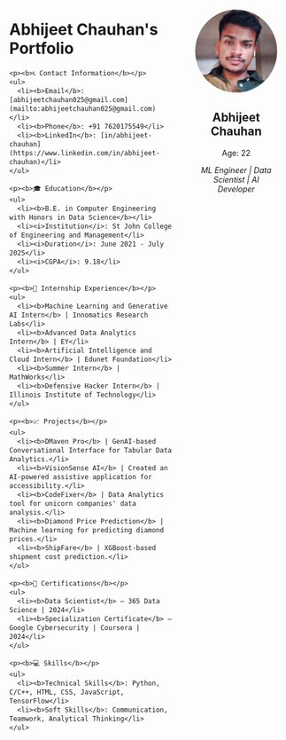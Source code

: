 <div style="display: flex; flex-direction: row;">

  <!-- Left Column (Scrollable) -->
  <div style="flex: 2; padding-right: 20px; overflow-y: auto; height: 80vh;">
    <h1>Abhijeet Chauhan's Portfolio</h1>

    <p><b>📞 Contact Information</b></p>
    <ul>
      <li><b>Email</b>: [abhijeetchauhan025@gmail.com](mailto:abhijeetchauhan025@gmail.com)</li>
      <li><b>Phone</b>: +91 7620175549</li>
      <li><b>LinkedIn</b>: [in/abhijeet-chauhan](https://www.linkedin.com/in/abhijeet-chauhan)</li>
    </ul>

    <p><b>🎓 Education</b></p>
    <ul>
      <li><b>B.E. in Computer Engineering with Honors in Data Science</b></li>
      <li><i>Institution</i>: St John College of Engineering and Management</li>
      <li><i>Duration</i>: June 2021 - July 2025</li>
      <li><i>CGPA</i>: 9.18</li>
    </ul>

    <p><b>💼 Internship Experience</b></p>
    <ul>
      <li><b>Machine Learning and Generative AI Intern</b> | Innomatics Research Labs</li>
      <li><b>Advanced Data Analytics Intern</b> | EY</li>
      <li><b>Artificial Intelligence and Cloud Intern</b> | Edunet Foundation</li>
      <li><b>Summer Intern</b> | MathWorks</li>
      <li><b>Defensive Hacker Intern</b> | Illinois Institute of Technology</li>
    </ul>

    <p><b>📈 Projects</b></p>
    <ul>
      <li><b>DMaven Pro</b> | GenAI-based Conversational Interface for Tabular Data Analytics.</li>
      <li><b>VisionSense AI</b> | Created an AI-powered assistive application for accessibility.</li>
      <li><b>CodeFixer</b> | Data Analytics tool for unicorn companies' data analysis.</li>
      <li><b>Diamond Price Prediction</b> | Machine learning for predicting diamond prices.</li>
      <li><b>ShipFare</b> | XGBoost-based shipment cost prediction.</li>
    </ul>

    <p><b>🏅 Certifications</b></p>
    <ul>
      <li><b>Data Scientist</b> – 365 Data Science | 2024</li>
      <li><b>Specialization Certificate</b> – Google Cybersecurity | Coursera | 2024</li>
    </ul>

    <p><b>💻 Skills</b></p>
    <ul>
      <li><b>Technical Skills</b>: Python, C/C++, HTML, CSS, JavaScript, TensorFlow</li>
      <li><b>Soft Skills</b>: Communication, Teamwork, Analytical Thinking</li>
    </ul>
  </div>

  <!-- Right Column (Image and Bio) -->
  <div style="flex: 1; text-align: center; padding: 20px;">
    <img src="./image.png" alt="Profile Image" style="border-radius: 50%; width: 150px; height: 150px; object-fit: cover;"/>
    <h2>Abhijeet Chauhan</h2>
    <p>Age: 22</p>
    <p><i>ML Engineer | Data Scientist | AI Developer</i></p>
  </div>

</div>
